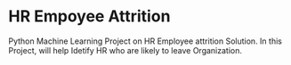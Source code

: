 # HR Empoyee Attrition
Python Machine Learning Project on HR Employee attrition Solution. In this Project, will help Idetify HR who are likely to leave Organization.

